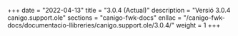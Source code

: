 +++
date        = "2022-04-13"
title       = "3.0.4 (Actual)"
description = "Versió 3.0.4 canigo.support.ole"
sections    = "canigo-fwk-docs"
enllac		= "/canigo-fwk-docs/documentacio-llibreries/canigo.support.ole/3.0.4/"
weight		= 1
+++
